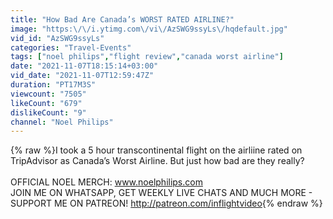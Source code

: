 ```yaml
---
title: "How Bad Are Canada’s WORST RATED AIRLINE?"
image: "https:\/\/i.ytimg.com\/vi\/AzSWG9ssyLs\/hqdefault.jpg"
vid_id: "AzSWG9ssyLs"
categories: "Travel-Events"
tags: ["noel philips","flight review","canada worst airline"]
date: "2021-11-07T18:15:14+03:00"
vid_date: "2021-11-07T12:59:47Z"
duration: "PT17M3S"
viewcount: "7505"
likeCount: "679"
dislikeCount: "9"
channel: "Noel Philips"
---
```

{% raw %}I took a 5 hour transcontinental flight on the airliine rated on TripAdvisor as Canada’s Worst Airline. But just how bad are they really?<br /><br />OFFICIAL NOEL MERCH: www.noelphilips.com<br />JOIN ME ON WHATSAPP, GET WEEKLY LIVE CHATS AND MUCH MORE - SUPPORT ME ON PATREON! <a rel="nofollow" target="blank" href="http://patreon.com/inflightvideo">http://patreon.com/inflightvideo</a>{% endraw %}
